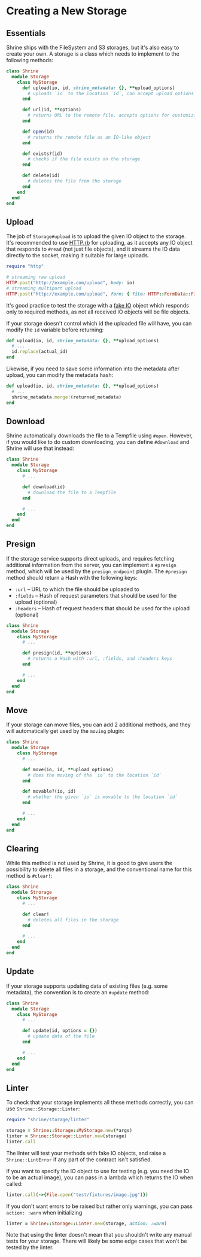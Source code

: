 # Creating a New Storage

## Essentials

Shrine ships with the FileSystem and S3 storages, but it's also easy to create
your own. A storage is a class which needs to implement to the following
methods:

```rb
class Shrine
  module Storage
    class MyStorage
      def upload(io, id, shrine_metadata: {}, **upload_options)
        # uploads `io` to the location `id`, can accept upload options
      end

      def url(id, **options)
        # returns URL to the remote file, accepts options for customizing the URL
      end

      def open(id)
        # returns the remote file as an IO-like object
      end

      def exists?(id)
        # checks if the file exists on the storage
      end

      def delete(id)
        # deletes the file from the storage
      end
    end
  end
end
```

## Upload

The job of `Storage#upload` is to upload the given IO object to the storage.
It's recommended to use [HTTP.rb] for uploading, as it accepts any IO object
that responds to `#read` (not just file objects), and it streams the IO data
directly to the socket, making it suitable for large uploads.

```rb
require "http"

# streaming raw upload
HTTP.post("http://example.com/upload", body: io)
# streaming multipart upload
HTTP.post("http://example.com/upload", form: { file: HTTP::FormData::File.new(io) })
```

It's good practice to test the storage with a [fake IO] object which responds
only to required methods, as not all received IO objects will be file objects.

If your storage doesn't control which id the uploaded file will have, you
can modify the `id` variable before returning:

```rb
def upload(io, id, shrine_metadata: {}, **upload_options)
  # ...
  id.replace(actual_id)
end
```

Likewise, if you need to save some information into the metadata after upload,
you can modify the metadata hash:

```rb
def upload(io, id, shrine_metadata: {}, **upload_options)
  # ...
  shrine_metadata.merge!(returned_metadata)
end
```

## Download

Shrine automatically downloads the file to a Tempfile using `#open`. However,
if you would like to do custom downloading, you can define `#download` and
Shrine will use that instead:

```rb
class Shrine
  module Storage
    class MyStorage
      # ...

      def download(id)
        # download the file to a Tempfile
      end

      # ...
    end
  end
end
```

## Presign

If the storage service supports direct uploads, and requires fetching
additional information from the server, you can implement a `#presign` method,
which will be used by the `presign_endpoint` plugin. The `#presign` method
should return a Hash with the following keys:

* `:url` – URL to which the file should be uploaded to
* `:fields` – Hash of request parameters that should be used for the upload (optional)
* `:headers` – Hash of request headers that should be used for the upload (optional)

```rb
class Shrine
  module Storage
    class MyStorage
      # ...

      def presign(id, **options)
        # returns a Hash with :url, :fields, and :headers keys
      end

      # ...
    end
  end
end
```

## Move

If your storage can move files, you can add 2 additional methods, and they will
automatically get used by the `moving` plugin:

```rb
class Shrine
  module Storage
    class MyStorage
      # ...

      def move(io, id, **upload_options)
        # does the moving of the `io` to the location `id`
      end

      def movable?(io, id)
        # whether the given `io` is movable to the location `id`
      end

      # ...
    end
  end
end
```

## Clearing

While this method is not used by Shrine, it is good to give users the
possibility to delete all files in a storage, and the conventional name for
this method is `#clear!`:

```rb
class Shrine
  module Strorage
    class MyStorage
      # ...

      def clear!
        # deletes all files in the storage
      end

      # ...
    end
  end
end
```

## Update

If your storage supports updating data of existing files (e.g. some metadata),
the convention is to create an `#update` method:

```rb
class Shrine
  module Storage
    class MyStorage
      # ...

      def update(id, options = {})
        # update data of the file
      end

      # ...
    end
  end
end
```

## Linter

To check that your storage implements all these methods correctly, you can use
`Shrine::Storage::Linter`:

```rb
require "shrine/storage/linter"

storage = Shrine::Storage::MyStorage.new(*args)
linter = Shrine::Storage::Linter.new(storage)
linter.call
```

The linter will test your methods with fake IO objects, and raise a
`Shrine::LintError` if any part of the contract isn't satisfied.

If you want to specify the IO object to use for testing (e.g. you need the IO
to be an actual image), you can pass in a lambda which returns the IO when
called:

```rb
linter.call(->{File.open("test/fixtures/image.jpg")})
```

If you don't want errors to be raised but rather only warnings, you can
pass `action: :warn` when initializing

```rb
linter = Shrine::Storage::Linter.new(storage, action: :warn)
```

Note that using the linter doesn't mean that you shouldn't write any manual
tests for your storage. There will likely be some edge cases that won't be
tested by the linter.

[HTTP.rb]: https://github.com/httprb/http
[fake IO]: https://github.com/shrinerb/shrine-cloudinary/blob/ca587c580ea0762992a2df33fd590c9a1e534905/test/test_helper.rb#L20-L27
